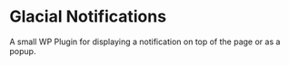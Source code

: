 # Glacial Notifications
A small WP Plugin for displaying a notification on top of the page or as a popup.

